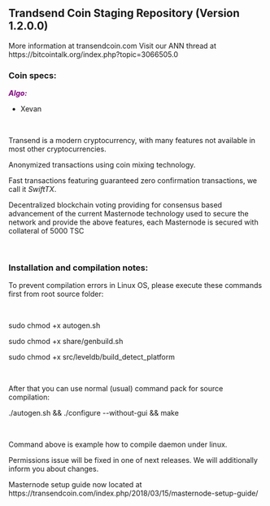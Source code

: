 <h2><strong>Trandsend Coin Staging Repository (Version 1.2.0.0)</strong></h2>
<p>More information at transendcoin.com Visit our ANN thread at https://bitcointalk.org/index.php?topic=3066505.0</p>
<h3><strong>Coin specs:</strong></h3>
<p><strong><span style="color: #800080;"><em>Algo:</em></span></strong></p>
<ul>
<li>Xevan</li>
</ul>



<p>&nbsp;</p>
<p>Transend is a modern cryptocurrency, with many features not available in most other cryptocurrencies.</p>
<p>Anonymized transactions using coin mixing technology.</p>
<p>Fast transactions featuring guaranteed zero confirmation transactions, we call it <em>SwiftTX</em>.</p>
<p>Decentralized blockchain voting providing for consensus based advancement of the current Masternode technology used to secure the network and provide the above features, each Masternode is secured with collateral of 5000 TSC</p>
<br/>
<h3>Installation and compilation notes:</h3>
<p>To prevent compilation errors in Linux OS, please execute these commands first from root source folder:</p>
<br/>
<p>sudo chmod +x autogen.sh</p>
<p>sudo chmod +x share/genbuild.sh</p>
<p>sudo chmod +x src/leveldb/build_detect_platform</p>
<br/>
<p>After that you can use normal (usual) command pack for source compilation:</p>
<p>./autogen.sh && ./configure --without-gui && make</p>
<br/>
<p>Command above is example how to compile daemon under linux.</p>
<p>Permissions issue will be fixed in one of next releases. We will additionally inform you about changes.</p>
<p>Masternode setup guide now located at https://transendcoin.com/index.php/2018/03/15/masternode-setup-guide/</p>
